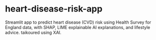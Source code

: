 # heart-disease-risk-app
Streamlit app to predict heart disease (CVD) risk using Health Survey for England data, with SHAP, LIME explainable AI explanations, and lifestyle advice. taikoured using XAI. 
